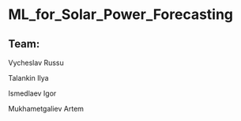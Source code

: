 # ML_for_Solar_Power_Forecasting
## Team: 

  Vycheslav Russu
  
  Talankin Ilya
  
  Ismedlaev Igor
  
  Mukhametgaliev Artem
